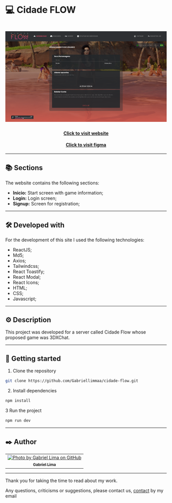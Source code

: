 # 💻 Cidade FLOW

<h1 align="center">
  <img src="public/preview.png">
</h1>

<h4 align="center"><a href="https://gabriellimmaa.github.io/cidade-flow/">Click to visit website</a></h4>
<h4 align="center"><a href="https://www.figma.com/file/gWboIXDe3KccjR7GRbGKXb/PROJETO-Front-3DxChat-Copy">Click to visit figma</a></h4>

---

## 📚 Sections

The website contains the following sections:

- **Inicio:** Start screen with game information;
- **Login:** Login screen;
- **Signup:** Screen for registration;

---

## 🛠️ Developed with

For the development of this site I used the following technologies:

- ReactJS;
- Md5;
- Axios;
- Tailwindcss;
- React Toastify;
- React Modal;
- React Icons;
- HTML;
- CSS;
- Javascript;

---

## ⚙️ Description

This project was developed for a server called Cidade Flow whose proposed game was 3DXChat.

---
## 🔧 Getting started

1. Clone the repository
```bash
git clone https://github.com/Gabriellimmaa/cidade-flow.git
```

2. Install dependencies

```bash
npm install
```

3 Run the project
```bash
npm run dev
```

---

## ✒️ Author

<table>
  <tr>
    <td align="center">
      <a href="https://github.com/Gabriellimmaa">
        <img src="https://avatars3.githubusercontent.com/u/42157830" width="100px;" alt="Photo by Gabriel Lima on GitHub"/><br>
        <sub>
          <b>Gabriel Lima</b>
        </sub>
      </a>
    </td>
  </tr>
</table>

---

Thank you for taking the time to read about my work.

Any questions, criticisms or suggestions, please contact us, <a href="mailto:gabriellimamoraes@gmail.com/">contact</a> by my email
